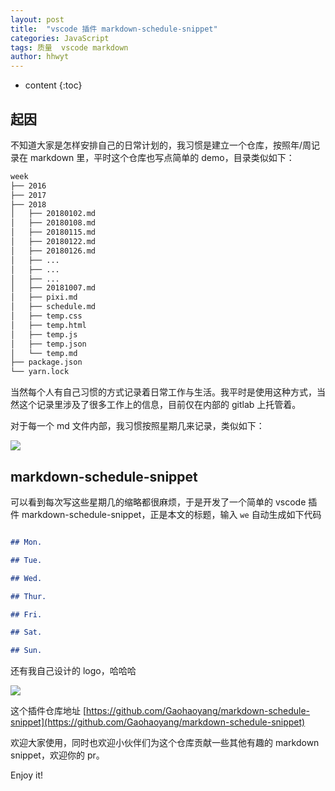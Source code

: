 ```yaml
---
layout: post
title:  "vscode 插件 markdown-schedule-snippet"
categories: JavaScript
tags: 质量  vscode markdown
author: hhwyt
---
```


* content
{:toc}

## 起因

不知道大家是怎样安排自己的日常计划的，我习惯是建立一个仓库，按照年/周记录在 markdown 里，平时这个仓库也写点简单的 demo，目录类似如下：

``` bash
week
├── 2016
├── 2017
├── 2018
│   ├── 20180102.md
│   ├── 20180108.md
│   ├── 20180115.md
│   ├── 20180122.md
│   ├── 20180126.md
│   ├── ...
│   ├── ...
│   ├── ...
│   ├── 20181007.md
│   ├── pixi.md
│   ├── schedule.md
│   ├── temp.css
│   ├── temp.html
│   ├── temp.js
│   ├── temp.json
│   └── temp.md
├── package.json
└── yarn.lock
```





当然每个人有自己习惯的方式记录着日常工作与生活。我平时是使用这种方式，当然这个记录里涉及了很多工作上的信息，目前仅在内部的 gitlab 上托管着。

对于每一个 md 文件内部，我习惯按照星期几来记录，类似如下：

![](https://user-gold-cdn.xitu.io/2018/10/10/1665ccd109702abc?w=903&h=893&f=png&s=151884)

## markdown-schedule-snippet

可以看到每次写这些星期几的缩略都很麻烦，于是开发了一个简单的 vscode 插件 markdown-schedule-snippet，正是本文的标题，输入 `we` 自动生成如下代码


``` markdown

## Mon.

## Tue.

## Wed.

## Thur.

## Fri.

## Sat.

## Sun.

```

还有我自己设计的 logo，哈哈哈


![](https://user-gold-cdn.xitu.io/2018/10/10/1665d564192bc6bb?w=256&h=256&f=png&s=51734)

这个插件仓库地址 [https://github.com/Gaohaoyang/markdown-schedule-snippet](https://github.com/Gaohaoyang/markdown-schedule-snippet)

欢迎大家使用，同时也欢迎小伙伴们为这个仓库贡献一些其他有趣的 markdown snippet，欢迎你的 pr。

Enjoy it!

